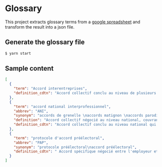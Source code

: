 # Glossary

This project extracts glossary terms from a [google spreadsheet](https://docs.google.com/spreadsheets/d/1WrmotMiu4kBxRTKW47Q3CzNjxc0GycfAilSHcXH_hfA/edit#gid=0) and transform the result into a json file.

## Generate the glossary file

```bash
$ yarn start
```

## Sample content
```json
[
  {
    "term": "Accord interentreprises",
    "definition_cdtn": "Accord collectif conclu au niveau de plusieurs entreprises n'appartenant pas au même groupe."
  },
  {
    "term": "accord national interprofessionnel",
    "abbrev": "ANI",
    "synonym": "accords de grenelle \naccords matignon \naccords parodi",
    "definition": "Accord collectif négocié au niveau national, couvrant l’ensemble des secteurs d’activités professionnelles et validé selon des modalités précisées par l’article L. 2232-2 du code du travail",
    "definition_cdtn": "Accord collectif conclu au niveau national qui s'applique à plusieurs branches professionnelles. "
  },
  {
    "term": "protocole d'accord préélectoral",
    "abbrev": "PAP",
    "synonym": "protocole préélectoral\naccord préélectoral",
    "definition_cdtn": " Accord spécifique négocié entre l'employeur et les syndicats pour organiser les élections professionnelles des représentants du personnel (modalités d'organisation et de déroulement des élections, répartition des sièges...)"
  }
]
```
